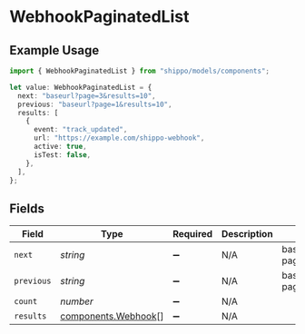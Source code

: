 # WebhookPaginatedList

## Example Usage

```typescript
import { WebhookPaginatedList } from "shippo/models/components";

let value: WebhookPaginatedList = {
  next: "baseurl?page=3&results=10",
  previous: "baseurl?page=1&results=10",
  results: [
    {
      event: "track_updated",
      url: "https://example.com/shippo-webhook",
      active: true,
      isTest: false,
    },
  ],
};
```

## Fields

| Field                                                      | Type                                                       | Required                                                   | Description                                                | Example                                                    |
| ---------------------------------------------------------- | ---------------------------------------------------------- | ---------------------------------------------------------- | ---------------------------------------------------------- | ---------------------------------------------------------- |
| `next`                                                     | *string*                                                   | :heavy_minus_sign:                                         | N/A                                                        | baseurl?page=3&results=10                                  |
| `previous`                                                 | *string*                                                   | :heavy_minus_sign:                                         | N/A                                                        | baseurl?page=1&results=10                                  |
| `count`                                                    | *number*                                                   | :heavy_minus_sign:                                         | N/A                                                        |                                                            |
| `results`                                                  | [components.Webhook](../../models/components/webhook.md)[] | :heavy_minus_sign:                                         | N/A                                                        |                                                            |